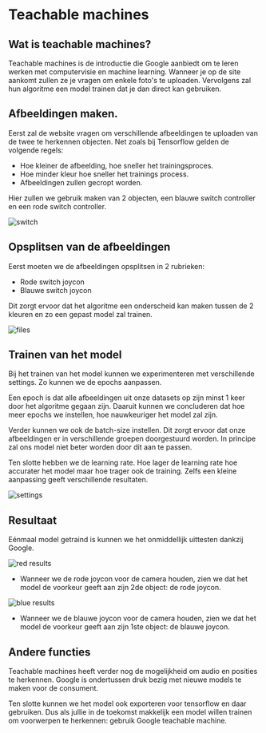# Teachable machines

## Wat is teachable machines?

Teachable machines is de introductie die Google aanbiedt om te leren werken met computervisie en machine learning. Wanneer je op de site
aankomt zullen ze je vragen om enkele foto's te uploaden. Vervolgens zal hun algoritme een model trainen dat je dan direct kan gebruiken.

## Afbeeldingen maken.

Eerst zal de website vragen om verschillende afbeeldingen te uploaden van de twee te herkennen objecten. Net zoals bij Tensorflow gelden de volgende regels:

- Hoe kleiner de afbeelding, hoe sneller het trainingsproces.
- Hoe minder kleur hoe sneller het trainings process.
- Afbeeldingen zullen gecropt worden.

Hier zullen we gebruik maken van 2 objecten, een blauwe switch controller en een rode switch controller.

![switch](/switch.jpg)

## Opsplitsen van de afbeeldingen

Eerst moeten we de afbeeldingen opsplitsen in 2 rubrieken:

- Rode switch joycon
- Blauwe switch joycon

Dit zorgt ervoor dat het algoritme een onderscheid kan maken tussen de 2 kleuren en zo
een gepast model zal trainen.

![files](/files.png)

## Trainen van het model

Bij het trainen van het model kunnen we experimenteren met verschillende settings.
Zo kunnen we de epochs aanpassen.

Een epoch is dat alle afbeeldingen uit onze datasets op zijn minst 1 keer door het algoritme gegaan zijn.
Daaruit kunnen we concluderen dat hoe meer epochs we instellen, hoe nauwkeuriger het model zal zijn.

Verder kunnen we ook de batch-size instellen. Dit zorgt ervoor dat onze afbeeldingen er in verschillende groepen doorgestuurd worden. In principe
zal ons model niet beter worden door dit aan te passen.

Ten slotte hebben we de learning rate. Hoe lager de learning rate hoe accurater het model maar hoe trager ook de training. Zelfs een kleine
aanpassing geeft verschillende resultaten.

![settings](/settings.png)

## Resultaat

Eénmaal model getraind is kunnen we het onmiddellijk uittesten dankzij Google. 

![red results](/red_result.png)

- Wanneer we de rode joycon voor de camera houden, zien we dat het model de voorkeur geeft aan zijn 2de object: de rode joycon.

![blue results](/blue_result.png)

- Wanneer we de blauwe joycon voor de camera houden, zien we dat het model de voorkeur geeft aan zijn 1ste object: de blauwe joycon.

## Andere functies

Teachable machines heeft verder nog de mogelijkheid om audio en posities te herkennen. Google is ondertussen druk bezig met nieuwe
models te maken voor de consument.

Ten slotte kunnen we het model ook exporteren voor tensorflow en daar gebruiken.
Dus als jullie in de toekomst makkelijk een model willen trainen om voorwerpen te herkennen: gebruik Google teachable machine.

